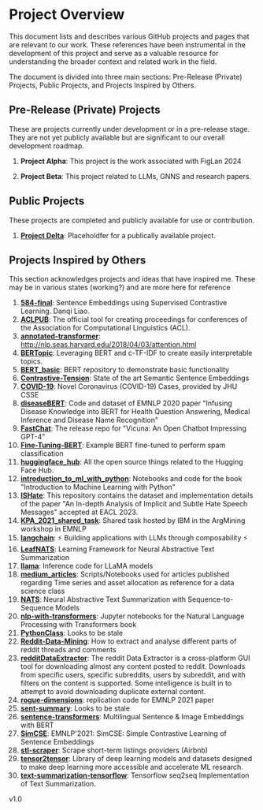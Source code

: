 # Project Overview

This document lists and describes various GitHub projects and pages that are relevant to our work. These references have been instrumental in the development of this project and serve as a valuable resource for understanding the broader context and related work in the field.

The document is divided into three main sections: Pre-Release (Private) Projects, Public Projects, and Projects Inspired by Others.

## Pre-Release (Private) Projects

These are projects currently under development or in a pre-release stage. They are not yet publicly available but are significant to our overall development roadmap.

1. **Project Alpha**: This project is the work associated with FigLan 2024 

2. **Project Beta**: This project related to LLMs, GNNS and research papers.


## Public Projects

These projects are completed and publicly available for use or contribution.

1. **[Project Delta](https://github.com/BoilerToad/projectTBD)**: Placeholdfer for a publically available project.


## Projects Inspired by Others

This section acknowledges projects and ideas that have inspired me. These may be in various states (working?) and are more here for reference

1.  **[584-final](https://github.com/BoilerToad/584-final)**: Sentence Embeddings using Supervised Contrastive Learning. Danqi Liao.
2.  **[ACLPUB](https://github.com/BoilerToad/ACLPUB)**: The official tool for creating proceedings for conferences of the Association for Computational Linguistics (ACL).
3.  **[annotated-transformer](https://github.com/BoilerToad/annotated-transformer)**: http://nlp.seas.harvard.edu/2018/04/03/attention.html
4.  **[BERTopic](https://github.com/BoilerToad/BERTopic)**: Leveraging BERT and c-TF-IDF to create easily interpretable topics. 
5.  **[BERT_basic](https://github.com/BoilerToad/BERT_basic)**: BERT repository to demonstrate basic functionality
6.  **[Contrastive-Tension](https://github.com/BoilerToad/Contrastive-Tension)**: State of the art Semantic Sentence Embeddings
7.  **[COVID-19](https://github.com/BoilerToad/COVID-19)**: Novel Coronavirus (COVID-19) Cases, provided by JHU CSSE
8.  **[diseaseBERT](https://github.com/BoilerToad/diseaseBERT)**: Code and dataset of EMNLP 2020 paper "Infusing Disease Knowledge into BERT for Health Question Answering, Medical Inference and Disease Name Recognition"
9.  **[FastChat](https://github.com/BoilerToad/FastChat)**: The release repo for "Vicuna: An Open Chatbot Impressing GPT-4"
10. **[Fine-Tuning-BERT](https://github.com/BoilerToad/Fine-Tuning-BERT)**: Example BERT fine-tuned to perform spam classification
11. **[huggingface_hub](https://github.com/BoilerToad/huggingface_hub)**: All the open source things related to the Hugging Face Hub.
12. **[introduction_to_ml_with_python](https://github.com/BoilerToad/introduction_to_ml_with_python)**: Notebooks and code for the book "Introduction to Machine Learning with Python"
13. **[ISHate](https://github.com/BoilerToad/ISHate)**: This repository contains the dataset and implementation details of the paper "An In-depth Analysis of Implicit and Subtle Hate Speech Messages" accepted at EACL 2023.
14. **[KPA_2021_shared_task](https://github.com/BoilerToad/KPA_2021_shared_task)**: Shared task hosted by IBM in the ArgMining workshop in EMNLP
15. **[langchain](https://github.com/BoilerToad/langchain)**: ⚡ Building applications with LLMs through composability ⚡
16. **[LeafNATS](https://github.com/BoilerToad/LeafNATS)**: Learning Framework for Neural Abstractive Text Summarization
17. **[llama](https://github.com/BoilerToad/llama)**: Inference code for LLaMA models
18. **[medium_articles](https://github.com/BoilerToad/medium_articles)**: Scripts/Notebooks used for articles published regarding Time series and asset allocation as reference for a data science class
19. **[NATS](https://github.com/BoilerToad/NATS)**: Neural Abstractive Text Summarization with Sequence-to-Sequence Models
20. **[nlp-with-transformers](https://github.com/BoilerToad/nlp-with-transformers)**: Jupyter notebooks for the Natural Language Processing with Transformers book
21. **[PythonClass](https://github.com/BoilerToad/PythonClass)**: Looks to be stale
22. **[Reddit-Data-Mining](https://github.com/BoilerToad/Reddit-Data-Mining)**: How to extract and analyse different parts of reddit threads and comments
23. **[redditDataExtractor](https://github.com/BoilerToad/redditDataExtractor)**: The reddit Data Extractor is a cross-platform GUI tool for downloading almost any content posted to reddit. Downloads from specific users, specific subreddits, users by subreddit, and with filters on the content is supported. Some intelligence is built in to attempt to avoid downloading duplicate external content.
24. **[rogue-dimensions](https://github.com/BoilerToad/rogue-dimensions)**: replication code for EMNLP 2021 paper
25. **[sent-summary](https://github.com/BoilerToad/sent-summary)**: Looks to be stale
26. **[sentence-transformers](https://github.com/BoilerToad/sentence-transformers)**: Multilingual Sentence & Image Embeddings with BERT
27. **[SimCSE](https://github.com/BoilerToad/SimCSE)**: EMNLP'2021: SimCSE: Simple Contrastive Learning of Sentence Embeddings
28. **[stl-scraper](https://github.com/BoilerToad/stl-scraper)**: Scrape short-term listings providers (Airbnb)
29. **[tensor2tensor](https://github.com/BoilerToad/tensor2tensor)**: Library of deep learning models and datasets designed to make deep learning more accessible and accelerate ML research.
30. **[text-summarization-tensorflow](https://github.com/BoilerToad/text-summarization-tensorflow)**: Tensorflow seq2seq Implementation of Text Summarization.

v1.0
